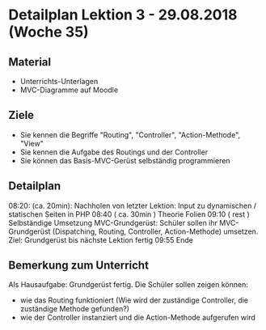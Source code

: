 Detailplan Lektion 3 - 29.08.2018 (Woche 35)
===========================================

Material
--------

* Unterrichts-Unterlagen
* MVC-Diagramme auf Moodle

Ziele
-----

* Sie kennen die Begriffe "Routing", "Controller", "Action-Methode", "View"
* Sie kennen die Aufgabe des Routings und der Controller
* Sie können das Basis-MVC-Gerüst selbständig programmieren

Detailplan
----------

08:20: (ca. 20min):  Nachholen von letzter Lektion: Input zu dynamischen / statischen Seiten in PHP
08:40 ( ca. 30min )  Theorie Folien
09:10 ( rest )        Selbständige Umsetzung MVC-Grundgerüst: Schüler sollen ihr MVC-Grundgerüst (Dispatching, Routing, Controller, Action-Methode)
                      umsetzen. Ziel: Grundgerüst bis nächste Lektion fertig
09:55 Ende

Bemerkung zum Unterricht
------------------------

Als Hausaufgabe: Grundgerüst fertig. Die Schüler sollen zeigen können:
* wie das Routing funktioniert (Wie wird der zuständige Controller, die zuständige Methode gefunden?)
* wie der Controller instanziert und die Action-Methode aufgerufen wird
